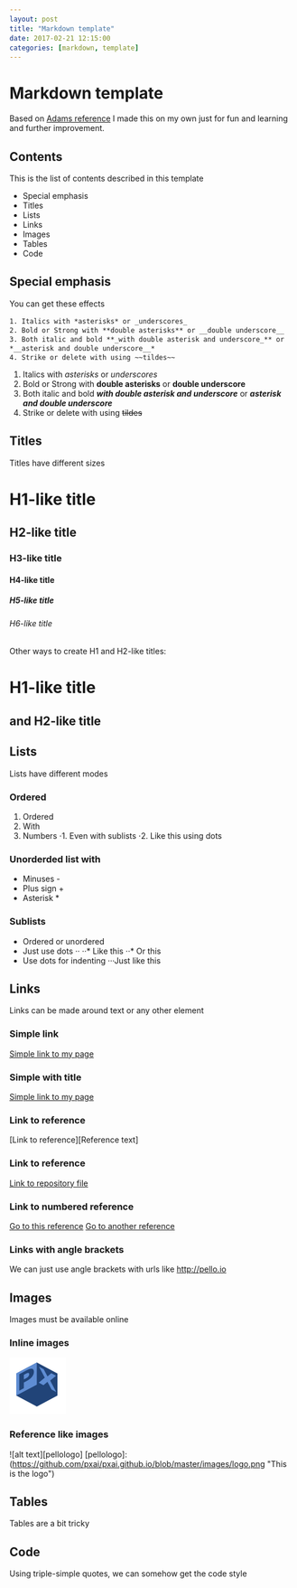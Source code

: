 ```yaml
---
layout: post
title: "Markdown template"
date: 2017-02-21 12:15:00
categories: [markdown, template]
---
```

# Markdown template

Based on [Adams reference](https://github.com/adam-p/markdown-here/wiki/Markdown-Cheatsheet)
I made this on my own just for fun and learning and further improvement.

## Contents
This is the list of contents described in this template
- Special emphasis
- Titles
- Lists
- Links
- Images
- Tables
- Code

## Special emphasis
You can get these effects
```
1. Italics with *asterisks* or _underscores_
2. Bold or Strong with **double asterisks** or __double underscore__
3. Both italic and bold **_with double asterisk and underscore_** or *__asterisk and double underscore__*
4. Strike or delete with using ~~tildes~~
```
1. Italics with *asterisks* or _underscores_
2. Bold or Strong with **double asterisks** or __double underscore__
3. Both italic and bold **_with double asterisk and underscore_** or *__asterisk and double underscore__*
4. Strike or delete with using ~~tildes~~ 

## Titles
Titles have different sizes
# H1-like title
## H2-like title
### H3-like title
#### H4-like title
##### H5-like title
###### H6-like title

Other ways to create H1 and H2-like titles:

H1-like title
=============
and
H2-like title
-------------

## Lists
Lists have different modes
### Ordered
1. Ordered 
2. With
3. Numbers
⋅1. Even with sublists ⋅2. Like this using dots


### Unorderded list with
- Minuses -
- Plus sign +
- Asterisk *

### Sublists
* Ordered or unordered
* Just use dots ··
··* Like this
··* Or this
* Use dots for indenting
···Just like this

## Links
Links can be made around text or any other element

### Simple link
[Simple link to my page](http://pello.io)

### Simple with title
[Simple link to my page](http://pello.io "My homepage")

### Link to reference
[Link to reference][Reference text]

### Link to reference
[Link to repository file](2017-02-21-markdown-template.md)

### Link to numbered reference
[Go to this reference][1]
[Go to another reference][2]

[Sample Reference]: https://github.com/adam-p/markdown-here/wiki/Markdown-Cheatsheet
[1]: https://github.com
[2]: http://reddit.com

### Links with angle brackets
We can just use angle brackets with urls like <http://pello.io> 

## Images
Images must be available online
### Inline images
![alt text](https://github.com/pxai/pxai.github.io/blob/master/images/logo.png "This is the logo")

### Reference like images
![alt text][pellologo]
[pellologo]: (https://github.com/pxai/pxai.github.io/blob/master/images/logo.png "This is the logo")

## Tables
Tables are a bit tricky

## Code
Using triple-simple quotes, we can somehow get the code style


